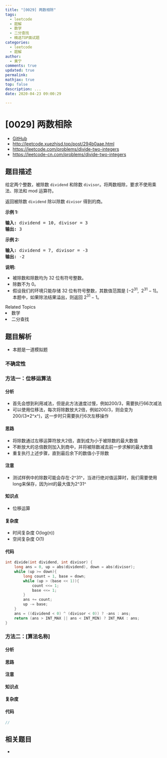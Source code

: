 ```yaml
---
title: "[0029] 两数相除"
tags:
  - leetcode
  - 题解
  - 数学
  - 二分查找
  - 精选TOP面试题
categories:
  - leetcode
  - 题解
author:
  - 黄宁
comments: true
updated: true
permalink:
mathjax: true
top: false
description: ...
date: 2020-04-23 09:00:29

---
```



# [0029] 两数相除

* [GitHub](https://github.com/algoboy101/LeetCodeCrowdsource/tree/master/_posts/QA/%5B0029%5D%20%E4%B8%A4%E6%95%B0%E7%9B%B8%E9%99%A4.md)
* http://leetcode.xuezhisd.top/post/294b0aae.html
* https://leetcode.com/problems/divide-two-integers
* https://leetcode-cn.com/problems/divide-two-integers


## 题目描述

<p>给定两个整数，被除数&nbsp;<code>dividend</code>&nbsp;和除数&nbsp;<code>divisor</code>。将两数相除，要求不使用乘法、除法和 mod 运算符。</p>
<p>返回被除数&nbsp;<code>dividend</code>&nbsp;除以除数&nbsp;<code>divisor</code>&nbsp;得到的商。</p>
<p><strong>示例&nbsp;1:</strong></p>
<pre><strong>输入:</strong> dividend = 10, divisor = 3
<strong>输出:</strong> 3</pre>

<p><strong>示例&nbsp;2:</strong></p>
<pre><strong>输入:</strong> dividend = 7, divisor = -3
<strong>输出:</strong> -2</pre>

<p><strong>说明:</strong></p>
<ul>
	<li>被除数和除数均为 32 位有符号整数。</li>
	<li>除数不为&nbsp;0。</li>
	<li>假设我们的环境只能存储 32 位有符号整数，其数值范围是 [&minus;2<sup>31</sup>,&nbsp; 2<sup>31&nbsp;</sup>&minus; 1]。本题中，如果除法结果溢出，则返回 2<sup>31&nbsp;</sup>&minus; 1。</li>
</ul>
<div><div>Related Topics</div><div><li>数学</li><li>二分查找</li></div></div>

## 题目解析

* 本题是一道模拟题

### 不确定性


### 方法一：位移运算法

#### 分析

- 首先会想到利用减法，但是此方法速度过慢，例如200/3，需要执行66次减法
- 可以使用位移法，每次将除数放大2倍，例如200/3，则会变为200/(3*2^x^)，这一步时只需要执行6次左移操作

#### 思路

- 将除数通过左移运算符放大2倍，直到成为小于被除数的最大数值
- 不断放大的总倍数则加入到商中，并将被除数减去前一步求解的最大数值
- 重复执行上述步骤，直到最后余下的数值小于除数

#### 注意

- 测试样例中的除数可能会存在-2^31^，当进行绝对值运算时，我们需要使用long来保存，因为int的最大值为2^31^

#### 知识点

- 位移运算

#### 复杂度

- 时间复杂度 O(log(n))
- 空间复杂度 O(1)

#### 代码

```cpp
int divide(int dividend, int divisor) {
	long ans = 0, up = abs(dividend), down = abs(divisor);
	while (up >= down){
		long count = 1, base = down;
		while (up > (base << 1)){
			count <<= 1;
			base <<= 1;
		}
		ans += count;
		up -= base;
	}
	ans = ((dividend < 0) ^ (divisor < 0)) ? -ans : ans;
	return (ans > INT_MAX || ans < INT_MIN) ? INT_MAX : ans;
}
```


### 方法二：[算法名称]

#### 分析

#### 思路

#### 注意

#### 知识点

#### 复杂度

#### 代码

```cpp
//
```


## 相关题目

* 
